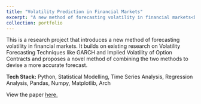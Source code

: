 ```yaml
---
title: "Volatility Prediction in Financial Markets"
excerpt: "A new method of forecasting volatility in financial markets<br/><img src='/images/symmetry2.png'>"
collection: portfolio
---
```


This is a research project that introduces a new method of forecasting volatility in financial markets. It builds on existing research on Volatility Forecasting Techniques like GARCH and Implied Volatility of Option Contracts and proposes a novel method of combining the two methods to devise a more accurate forecast.

**Tech Stack:** Python, Statistical Modelling, Time Series Analysis, Regression Analysis, Pandas, Numpy, Matplotlib, Arch

View the paper [here.](https://pratik-doshi-99.github.io/files/Volatility_Forecasting.pdf)